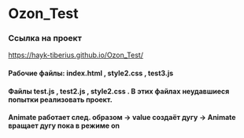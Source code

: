 # Ozon_Test

### Ссылка на проект

https://hayk-tiberius.github.io/Ozon_Test/

#### Рабочие файлы: index.html , style2.css , test3.js

#### Файлы test.js , test2.js , style2.css . В этих файлах неудавшиеся попытки реализовать проект.

#### Animate работает след. образом -> value создаёт дугу -> Animate вращает дугу пока в режиме on

